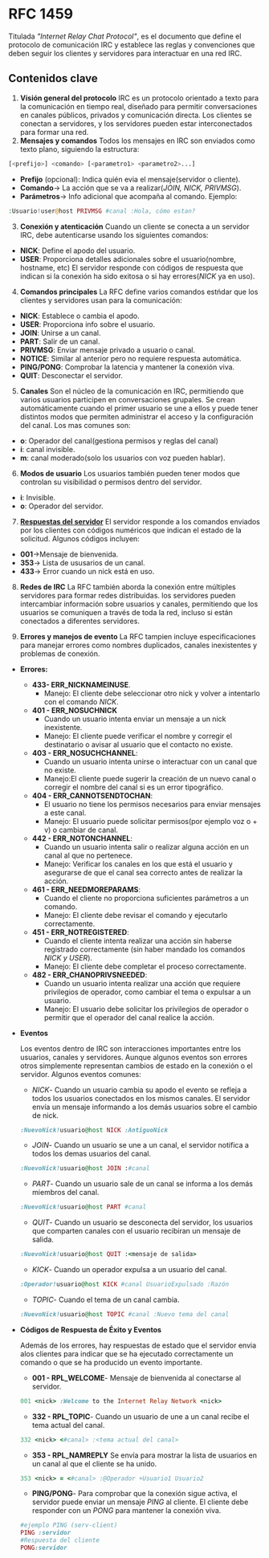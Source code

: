# RFC 1459

Titulada *"Internet Relay Chat Protocol"*, es el documento que define el protocolo de comunicación IRC y establece las reglas y convenciones que deben seguir los clientes y servidores para interactuar en una red IRC.

## Contenidos clave 

1. **Visión general del protocolo**
IRC es un protocolo orientado a texto para la comunicación en tiempo real, diseñado para permitir conversaciones en canales públicos, privados y comunicación directa. Los clientes se conectan a servidores, y los servidores pueden estar interconectados para formar una red.
2. **Mensajes y comandos**
Todos los mensajes en IRC son enviados como texto plano, siguiendo la estructura:
```php
[<prefijo>] <comando> [<parametro1> <parametro2>...]
```
* **Prefijo** (opcional): Indica quién evia el mensaje(servidor o cliente).
* **Comando**-> La acción que se va a realizar(*JOIN, NICK, PRIVMSG*).
* **Parámetros**-> Info adicional que acompaña al comando.
Ejemplo:
```php
:Usuario!user@host PRIVMSG #canal :Hola, cómo estan?
```
3. **Conexión y atenticación**
Cuando un cliente se conecta a un servidor IRC, debe autenticarse usando los siguientes comandos:
* **NICK**: Define el apodo del usuario.
* **USER**: Proporciona detalles adicionales sobre el usuario(nombre, hostname, etc)
El servidor responde con códigos de respuesta que indican si la conexión ha sido exitosa o si hay errores(*NICK* ya en uso).

4. **Comandos principales**
La RFC define varios comandos estńdar que los clientes y servidores usan para la comunicación:
* **NICK**: Establece o cambia el apodo.
* **USER**: Proporciona info sobre el usuario.
* **JOIN**: Unirse a un canal.
* **PART**: Salir de un canal.
* **PRIVMSG**: Enviar mensaje privado a usuario o canal.
* **NOTICE**: Similar al anterior pero no requiere respuesta automática.
* **PING/PONG**: Comprobar la latencia y mantener la conexión viva.
* **QUIT**: Desconectar el servidor.

5. **Canales**
Son el núcleo de la comunicación en IRC, permitiendo que varios usuarios participen en conversaciones grupales. Se crean automáticamente cuando el primer usuario se une a ellos y puede tener distintos modos que permiten administrar el acceso y la configuración del canal. Los mas comunes son:
* **o**: Operador del canal(gestiona permisos y reglas del canal)
* **i**: canal invisible.
* **m**: canal moderado(solo los usuarios con voz pueden hablar).

6. **Modos de usuario**
Los usuarios también pueden tener modos que controlan su visibilidad o permisos dentro del servidor.
* **i**: Invisible.
* **o**: Operador del servidor.

7. **[Respuestas del servidor](https://www.rfc-editor.org/rfc/rfc1459.html#section-6)**
El servidor responde a los comandos enviados por los clientes con códigos numéricos que indican el estado de la solicitud. Algunos códigos incluyen:
* **001**->Mensaje de bienvenida.
* **353**-> Lista de ususarios de un canal.
* **433**-> Error cuando un nick está en uso.

8. **Redes de IRC**
La RFC también aborda la conexión entre múltiples servidores para formar redes distribuidas. los servidores pueden intercambiar información sobre usuarios y canales, permitiendo que los usuarios se comuniquen a través de toda la red, incluso si están conectados a diferentes servidores.

9. **Errores y manejos de evento**
La RFC tampien incluye especificaciones para manejar errores como 
nombres duplicados, canales inexistentes y problemas de conexión.
+ **Errores:**	
	* **433- ERR_NICKNAMEINUSE**.
		* Manejo: El cliente debe seleccionar otro nick y volver a intentarlo con el comando *NICK*.
	* **401 - ERR_NOSUCHNICK**
		* Cuando un usuario intenta enviar un mensaje a un nick inexistente.
		* Manejo: El cliente puede verificar el nombre y corregir el destinatario o avisar al usuario que el contacto no existe.
	* **403 - ERR_NOSUCHCHANNEL**:
		* Cuando un usuario intenta unirse o interactuar con un canal que no existe.
		* Manejo:El cliente puede sugerir la creación de un nuevo canal o corregir el nombre del canal si es un error tipográfico.
	* **404 - ERR_CANNOTSENDTOCHAN**:
		* El usuario no tiene los permisos necesarios para enviar mensajes a este canal.
		* Manejo: El usuario puede solicitar permisos(por ejemplo voz o + v) o cambiar de canal.
	* **442 - ERR_NOTONCHANNEL**:
		* Cuando un usuario intenta salir o realizar alguna acción en un canal al que no pertenece.
		* Manejo: Verificar los canales en los que está el usuario y asegurarse de que el canal sea correcto antes de realizar la acción.
	* **461 - ERR_NEEDMOREPARAMS**:
		* Cuando el cliente no proporciona suficientes parámetros a un comando.
		* Manejo: El cliente debe revisar el comando y ejecutarlo correctamente.
	* **451 - ERR_NOTREGISTERED**:
		* Cuando el cliente intenta realizar una acción sin haberse registrado correctamente (sin haber mandado los comandos *NICK y USER*).
		* Manejo: El cliente debe completar el proceso correctamente.
	* **482 - ERR_CHANOPRIVSNEEDED**:
		* Cuando un usuario intenta realizar una acción que requiere privilegios de operador, como cambiar el tema o expulsar a un usuario.
		* Manejo: El usuario debe solicitar los privilegios de operador o permitir que el operador del canal realice la acción.

+ **Eventos**

	Los eventos dentro de IRC son interacciones importantes entre los usuarios, canales y servidores. Aunque algunos eventos son errores otros simplemente representan cambios de estado en la conexión o el servidor. Algunos eventos comunes:
	* *NICK*- Cuando un usuario cambia su apodo el evento se refleja a todos los usuarios conectados en los mismos canales. El servidor envía un mensaje informando a los demás usuarios sobre el cambio de nick.
	```ruby
	:NuevoNick!usuario@host NICK :AntiguoNick
	```
	* *JOIN*- Cuando un usuario se une a un canal, el servidor notifica a todos los demas usuarios del canal.
	```ruby
	:NuevoNick!usuario@host JOIN :#canal
	```
	* *PART*- Cuando un usuario sale de un canal se informa a los demás miembros del canal.
	```ruby
	:NuevoNick!usuario@host PART #canal
	```
	* *QUIT*- Cuando un usuario se desconecta del servidor, los usuarios que comparten canales con el usuario recibiran un mensaje de salida.
	```ruby
	:NuevoNick!usuario@host QUIT :<mensaje de salida>
	```
	* *KICK*- Cuando un operador expulsa a un usuario del canal.
	```ruby
	:Operador!usuario@host KICK #canal UsuarioExpulsado :Razón
	```
	* *TOPIC*- Cuando el tema de un canal cambia.
	```ruby
	:NuevoNick!usuario@host TOPIC #canal :Nuevo tema del canal
	```
+ **Códigos de Respuesta de Éxito y Eventos**

	Además de los errores, hay respuestas de estado que el servidor envia alos clientes para indicar que se ha ejecutado correctamente un comando o que se ha producido un evento importante.

	* **001 - RPL_WELCOME**- Mensaje de bienvenida al conectarse al servidor.
	```ruby
	001 <nick> :Welcome to the Internet Relay Network <nick>
	```
	* **332 - RPL_TOPIC**- Cuando un usuario de une a un canal recibe el tema actual del canal.
	```ruby
	332 <nick> <#canal> :<tema actual del canal>
	```
	* **353 - RPL_NAMREPLY** Se envía para mostrar la lista de usuarios en un canal al que el cliente se ha unido.
	```ruby
	353 <nick> = <#canal> :@Operador +Usuario1 Usuario2
	```
	* **PING/PONG**- Para comprobar que la conexión sigue activa, el servidor puede enviar un mensaje *PING* al cliente. El cliente debe responder con un *PONG* para mantener la conexión viva.
	```ruby
	#ejemplo PING (serv-client)
	PING :servidor
	#Respuesta del cliente
	PONG:servidor
	```
	
